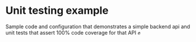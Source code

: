 # Unit testing example

Sample code and configuration that demonstrates a simple backend api and unit tests that assert 100% code coverage for that API ✊
